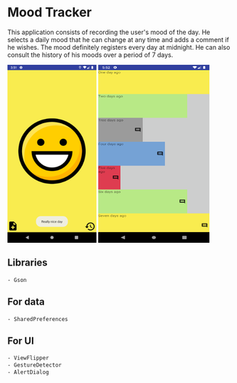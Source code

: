 # Mood Tracker

This application consists of recording the user's mood of the day. He selects a daily mood that he can change at any time and adds a comment if he wishes. The mood definitely registers every day at midnight. He can also consult the history of his moods over a period of 7 days.

<img src = "https://github.com/Seb77410/Project-3-Moods-app/blob/master/app/src/main/res/drawable/Screenshot_1614873092.png" width ="200" height="400">

<img src = "https://github.com/Seb77410/Project-3-Moods-app/blob/master/app/src/main/res/drawable/screenshot_1614880330.png" width ="250" height="400">

## Libraries
    - Gson

## For data
    - SharedPreferences

## For UI
    - ViewFlipper
    - GestureDetector
    - AlertDialog

